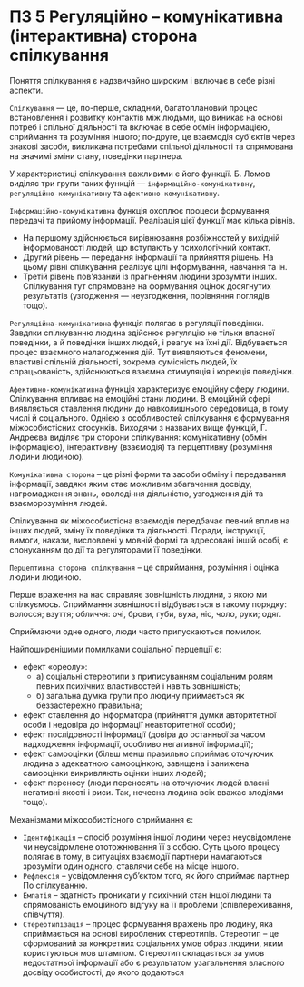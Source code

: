 # ПЗ 5 Регуляційно – комунікативна (інтерактивна) сторона спілкування

Поняття спілкування є надзвичайно широким і включає в себе різні аспекти.

`Спілкування` — це, по-перше, складний, багатоплановий процес встановлення і розвитку контактів між людьми, що виникає на основі потреб і спільної діяльності та включає в себе обмін інформацією, сприймання та розуміння іншого; по-друге, це взаємодія суб'єктів через знакові засоби, викликана потребами спільної діяльності та спрямована на значимі зміни стану, поведінки партнера.

У характеристиці спілкування важливими є його функції. Б. Ломов виділяє три групи таких функцій — `інформаційно-комунікативну`, `регуляційно-комунікативну` та `афективно-комунікативну`.

`Інформаційно-комунікативна` функція охоплює процеси формування, передачі та прийому інформації. Реалізація цієї функції має кілька рівнів. 
- На першому здійснюється вирівнювання розбіжностей у вихідній інформованості людей, що вступають у психологічний контакт. 
- Другий рівень — передання інформації та прийняття рішень. На цьому рівні спілкування реалізує цілі інформування, навчання та ін. 
- Третій рівень пов'язаний із прагненням людини зрозуміти інших. Спілкування тут спрямоване на формування оцінок досягнутих результатів (узгодження — неузгодження, порівняння поглядів тощо).

`Регуляційна-комунікативна` функція полягає в регуляції поведінки. Завдяки спілкуванню людина здійснює регуляцію не тільки власної поведінки, а й поведінки інших людей, і реагує на їхні дії. Відбувається процес взаємного налагодження дій. Тут виявляються феномени, властиві спільній діяльності, зокрема сумісність людей, їх спрацьованість, здійснюються взаємна стимуляція і корекція поведінки.

`Афективно-комунікативна` функція характеризує емоційну сферу людини. Спілкування впливає на емоційні стани людини. В емоційній сфері виявляється ставлення людини до навколишнього середовища, в тому числі й соціального. Однією з особливостей спілкування є формування міжособистісних стосунків.
Виходячи з названих вище функцій, Г. Андреєва виділяє три сторони спілкування: комунікативну (обмін інформацією), інтерактивну (взаємодія) та перцептивну (розуміння людини людиною).

`Комунікативна сторона` – це різні форми та засоби обміну і передавання інформації, завдяки яким стає можливим збагачення досвіду, нагромадження знань, оволодіння діяльністю, узгодження дій та взаєморозуміння людей.

Спілкування як міжособистісна взаємодія передбачає певний вплив на інших людей, зміну їх поведінки та діяльності. Поради, інструкції, вимоги, накази, висловлені у мовній формі та адресовані іншій особі, є спонуканням до дії та регуляторами її поведінки.

`Перцептивна сторона спілкування` – це сприймання, розуміння і оцінка людини людиною.

Перше враження на нас справляє зовнішність людини, з якою ми спілкуємось. Сприймання зовнішності відбувається в такому порядку: волосся; взуття; обличчя: очі, брови, губи, вуха, ніс, чоло, руки; одяг.

Сприймаючи одне одного, люди часто припускаються помилок. 

Найпоширенішими помилками соціальної перцепції є: 
- ефект «ореолу»: 
	- а) соціальні стереотипи з приписуванням соціальним ролям певних психічних властивостей і навіть зовнішність; 
	- б) загальна думка групи про людину приймається як беззастережно правильна; 
- ефект ставлення до інформатора (прийняття думки авторитетної особи і недовіра до інформації неавторитетної особи); 
- ефект послідовності інформації (довіра до останньої за часом надходження інформації, особливо негативної інформації); 
- ефект самооцінки (більш менш правильно сприймає оточуючих людина з адекватною самооцінкою, завищена і занижена самооцінки викривляють оцінки інших людей); 
- ефект переносу (люди переносять на оточуючих людей власні негативні якості і риси. Так, нечесна людина всіх вважає злодіями тощо). 

Механізмами міжособистісного сприймання є:
- `Ідентифікація` – спосіб розуміння іншої людини через неусвідомлене чи неусвідомлене ототожнювання її з собою. Суть цього процесу полягає в тому, в ситуаціях взаємодії партнери намагаються зрозуміти один одного, ставлячи себе на місце іншого.
- `Рефлексія` – усвідомлення суб’єктом того, як його сприймає партнер По спілкуванню.
- `Емпатія` – здатність проникати у психічний стан іншої людини та спрямованість емоційного відгуку на її проблеми (співпереживання, співчуття). 
- `Стереотипізація` – процес формування вражень про людину, яка сприймається на основі вироблених стереотипів. Стереотип – це сформований за конкретних соціальних умов образ людини, яким користуються мов штампом. Стереотип складається за умов недостатньої інформації або є результатом узагальнення власного досвіду особистості, до якого додаються

